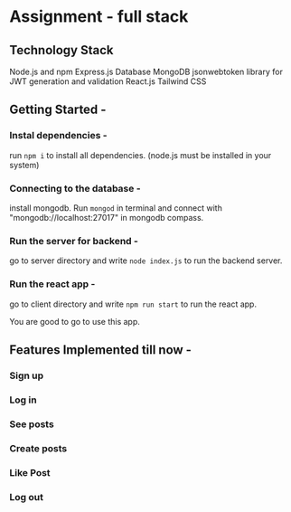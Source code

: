 # Assignment - full stack

## Technology Stack
Node.js and npm
Express.js
Database MongoDB
jsonwebtoken library for JWT generation and validation
React.js
Tailwind CSS

## Getting Started -
### Instal dependencies -
run `npm i` to install all dependencies. (node.js must be installed in your system)
### Connecting to the database -
install mongodb. Run `mongod` in terminal and connect with "mongodb://localhost:27017" in mongodb compass. 
### Run the server for backend - 
go to server directory and write `node index.js` to run the backend server.
### Run the react app -
go to client directory and write `npm run start` to run the react app.

You are good to go to use this app. 

## Features Implemented till now - 
### Sign up
### Log in
### See posts
### Create posts
### Like Post
### Log out
